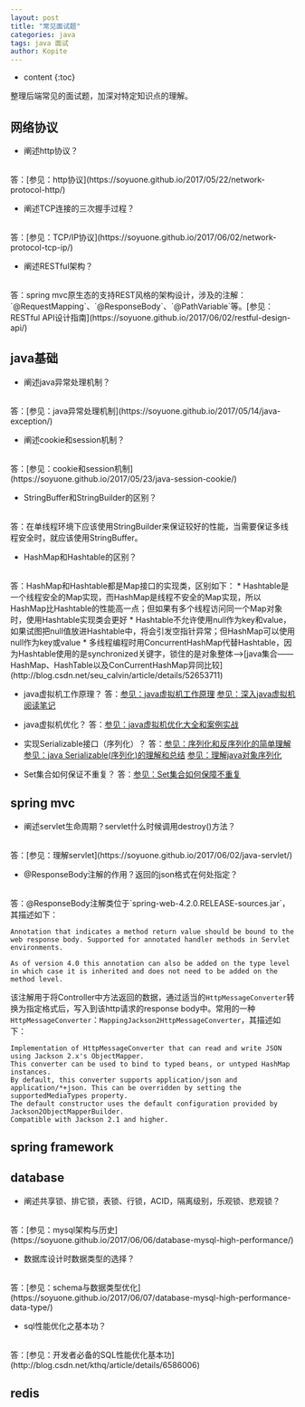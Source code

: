 ```yaml
---
layout: post
title: "常见面试题"
categories: java
tags: java 面试
author: Kopite
---
```


* content
{:toc}


整理后端常见的面试题，加深对特定知识点的理解。



## 网络协议

* 阐述http协议？
<br>
答：[参见：http协议](https://soyuone.github.io/2017/05/22/network-protocol-http/)

* 阐述TCP连接的三次握手过程？
<br>
答：[参见：TCP/IP协议](https://soyuone.github.io/2017/06/02/network-protocol-tcp-ip/)

* 阐述RESTful架构？
<br>
答：spring mvc原生态的支持REST风格的架构设计，涉及的注解：`@RequestMapping`、`@ResponseBody`、`@PathVariable`等。[参见：RESTful API设计指南](https://soyuone.github.io/2017/06/02/restful-design-api/)

## java基础

* 阐述java异常处理机制？
<br>
答：[参见：java异常处理机制](https://soyuone.github.io/2017/05/14/java-exception/)

* 阐述cookie和session机制？
<br>
答：[参见：cookie和session机制](https://soyuone.github.io/2017/05/23/java-session-cookie/)

* StringBuffer和StringBuilder的区别？
<br>
答：在单线程环境下应该使用StringBuilder来保证较好的性能，当需要保证多线程安全时，就应该使用StringBuffer。

* HashMap和Hashtable的区别？
<br>
答：HashMap和Hashtable都是Map接口的实现类，区别如下：
  * Hashtable是一个线程安全的Map实现，而HashMap是线程不安全的Map实现，所以HashMap比Hashtable的性能高一点；但如果有多个线程访问同一个Map对象时，使用Hashtable实现类会更好
  * Hashtable不允许使用null作为key和value，如果试图把null值放进Hashtable中，将会引发空指针异常；但HashMap可以使用null作为key或value
  * 多线程编程时用ConcurrentHashMap代替Hashtable，因为Hashtable使用的是synchronized关键字，锁住的是对象整体-->[java集合——HashMap、HashTable以及ConCurrentHashMap异同比较](http://blog.csdn.net/seu_calvin/article/details/52653711)

* java虚拟机工作原理？
答：[参见：java虚拟机工作原理](http://www.cnblogs.com/zhanglei93/p/6590609.html)
[参见：深入java虚拟机阅读笔记](https://my.oschina.net/u/1378920/blog/424902)

* java虚拟机优化？
答：[参见：java虚拟机优化大全和案例实战](http://blog.csdn.net/kthq/article/details/8618052)

* 实现Serializable接口（序列化）？
答：[参见：序列化和反序列化的简单理解](http://blog.csdn.net/abc6368765/article/details/51365838)
[参见：java Serializable(序列化)的理解和总结](http://xiebh.iteye.com/blog/121311)
[参见：理解java对象序列化](http://www.blogjava.net/jiangshachina/archive/2012/02/13/369898.html)

* Set集合如何保证不重复？
答：[参见：Set集合如何保障不重复](http://ican.iteye.com/blog/2256534)

## spring mvc

* 阐述servlet生命周期？servlet什么时候调用destroy()方法？
<br>
答：[参见：理解servlet](https://soyuone.github.io/2017/06/02/java-servlet/)

* @ResponseBody注解的作用？返回的json格式在何处指定？
<br>
答：@ResponseBody注解类位于`spring-web-4.2.0.RELEASE-sources.jar`，其描述如下：

```
Annotation that indicates a method return value should be bound to the web response body. Supported for annotated handler methods in Servlet environments. 

As of version 4.0 this annotation can also be added on the type level in which case it is inherited and does not need to be added on the method level.
```

该注解用于将Controller中方法返回的数据，通过适当的`HttpMessageConverter`转换为指定格式后，写入到该http请求的response body中。常用的一种`HttpMessageConverter`：`MappingJackson2HttpMessageConverter`，其描述如下：

```
Implementation of HttpMessageConverter that can read and write JSON using Jackson 2.x's ObjectMapper. 
This converter can be used to bind to typed beans, or untyped HashMap instances. 
By default, this converter supports application/json and application/*+json. This can be overridden by setting the supportedMediaTypes property. 
The default constructor uses the default configuration provided by Jackson2ObjectMapperBuilder. 
Compatible with Jackson 2.1 and higher. 
```

## spring framework



## database

* 阐述共享锁、排它锁，表锁、行锁，ACID，隔离级别，乐观锁、悲观锁？
<br>
答：[参见：mysql架构与历史](https://soyuone.github.io/2017/06/06/database-mysql-high-performance/)

* 数据库设计时数据类型的选择？
<br>
答：[参见：schema与数据类型优化](https://soyuone.github.io/2017/06/07/database-mysql-high-performance-data-type/)

* sql性能优化之基本功？
<br>
答：[参见：开发者必备的SQL性能优化基本功](http://blog.csdn.net/kthq/article/details/6586006)

## redis


